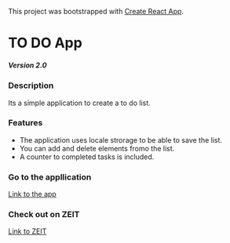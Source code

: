 This project was bootstrapped with [Create React App](https://github.com/facebook/create-react-app).

# TO DO App 
##### Version 2.0



### Description


Its a simple application to create a to do list. 

### Features

+ The application uses locale strorage to be able to save the  list. 
+ You can add and delete elements fromo the list. 
+ A counter to completed tasks is included. 


### Go to the appllication

[Link to the app](https:/todo-list-two.now.sh "To Do App")

### Check out on ZEIT

[Link to ZEIT](https:https://zeit.co/balazs-d/todo-list-two/1lc4ca4yg "Go to ZEIT")